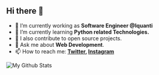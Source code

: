## Hi there 👋

- 🔭 I’m currently working as **Software Engineer @Iquanti**
- 🌱 I’m currently learning **Python related Technologies.**
- 👯 I also contribute to open source projects.
- 💬 Ask me about **Web Development**.
- 📫 How to reach me:
  **[Twitter](https://twitter.com/ksumit100), [Instagram](https://instagram.com/codesurface)**

![My Github Stats](https://github-readme-stats.vercel.app/api?username=sumit-kushwah&show_icons=true&hide_border=true&theme=vue)

